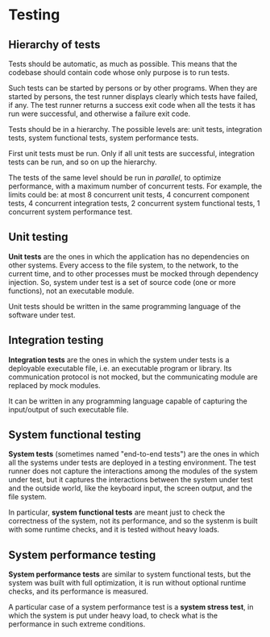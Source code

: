 # Testing

## Hierarchy of tests

Tests should be automatic, as much as possible. This means that the codebase should contain code whose only purpose is to run tests.

Such tests can be started by persons or by other programs. When they are started by persons, the test runner displays clearly which tests have failed, if any. The test runner returns a success exit code when all the tests it has run were successful, and otherwise a failure exit code.

Tests should be in a hierarchy. The possible levels are: unit tests, integration tests, system functional tests, system performance tests.

First unit tests must be run. Only if all unit tests are successful, integration tests can be run, and so on up the hierarchy.

The tests of the same level should be run in *parallel*, to optimize performance, with a maximum number of concurrent tests. For example, the limits could be: at most 8 concurrent unit tests, 4 concurrent component tests, 4 concurrent integration tests, 2 concurrent system functional tests, 1 concurrent system performance test.

## Unit testing

**Unit tests** are the ones in which the application has no dependencies on other systems. Every access to the file system, to the network, to the current time, and to other processes must be mocked through dependency injection. So, system under test is a set of source code (one or more functions), not an executable module.

Unit tests should be written in the same programming language of the software under test.

## Integration testing

**Integration tests** are the ones in which the system under tests is a deployable executable file, i.e. an executable program or library. Its communication protocol is not mocked, but the communicating module are replaced by mock modules.

It can be written in any programming language capable of capturing the input/output of such executable file.

## System functional testing

**System tests** (sometimes named "end-to-end tests") are the ones in which all the systems under tests are deployed in a testing environment. The test runner does not capture the interactions among the modules of the system under test, but it captures the interactions between the system under test and the outside world, like the keyboard input, the screen output, and the file system.

In particular, **system functional tests** are meant just to check the correctness of the system, not its performance, and so the systenm is built with some runtime checks, and it is tested without heavy loads.

## System performance testing

**System performance tests** are similar to system functional tests, but the system was built with full optimization, it is run without optional runtime checks, and its performance is measured.

A particular case of a system performance test is a **system stress test**, in which the system is put under heavy load, to check what is the performance in such extreme conditions.

